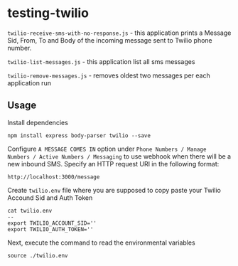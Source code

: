 # testing-twilio

`twilio-receive-sms-with-no-response.js` - this application prints a Message Sid, From, To and Body of the incoming message sent to Twilio phone number.

`twilio-list-messages.js` - this application list all sms messages

`twilio-remove-messages.js` - removes oldest two messages per each application run

## Usage

Install dependencies

```
npm install express body-parser twilio --save
```

Configure `A MESSAGE COMES IN` option under `Phone Numbers / Manage Numbers / Active Numbers / Messaging` to use webhook when there will be a new inbound SMS. Specify an HTTP request URI in the following format:

```
http://localhost:3000/message
```

Create `twilio.env` file where you are supposed to copy paste your Twilio Accound Sid and Auth Token

```
cat twilio.env
--
export TWILIO_ACCOUNT_SID=''
export TWILIO_AUTH_TOKEN=''
```

Next, execute the command to read the environmental variables

```
source ./twilio.env
```
